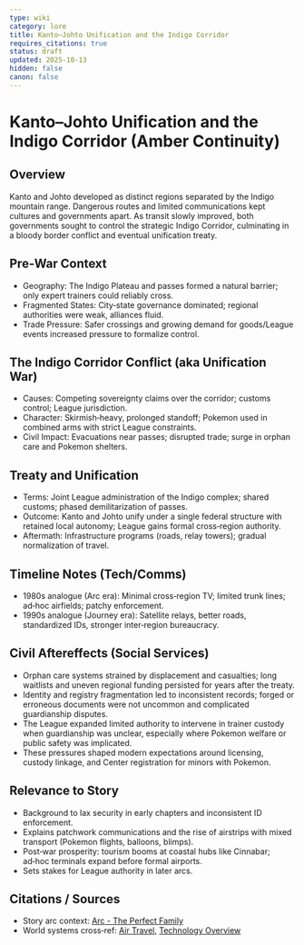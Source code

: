 ```yaml
---
type: wiki
category: lore
title: Kanto–Johto Unification and the Indigo Corridor
requires_citations: true
status: draft
updated: 2025-10-13
hidden: false
canon: false
---
```


# Kanto–Johto Unification and the Indigo Corridor (Amber Continuity)

## Overview
Kanto and Johto developed as distinct regions separated by the Indigo mountain range. Dangerous routes and limited communications kept cultures and governments apart. As transit slowly improved, both governments sought to control the strategic Indigo Corridor, culminating in a bloody border conflict and eventual unification treaty.

## Pre‑War Context
- Geography: The Indigo Plateau and passes formed a natural barrier; only expert trainers could reliably cross.
- Fragmented States: City‑state governance dominated; regional authorities were weak, alliances fluid.
- Trade Pressure: Safer crossings and growing demand for goods/League events increased pressure to formalize control.

## The Indigo Corridor Conflict (aka Unification War)
- Causes: Competing sovereignty claims over the corridor; customs control; League jurisdiction.
- Character: Skirmish‑heavy, prolonged standoff; Pokemon used in combined arms with strict League constraints.
- Civil Impact: Evacuations near passes; disrupted trade; surge in orphan care and Pokemon shelters.

## Treaty and Unification
- Terms: Joint League administration of the Indigo complex; shared customs; phased demilitarization of passes.
- Outcome: Kanto and Johto unify under a single federal structure with retained local autonomy; League gains formal cross‑region authority.
- Aftermath: Infrastructure programs (roads, relay towers); gradual normalization of travel.

## Timeline Notes (Tech/Comms)
- 1980s analogue (Arc era): Minimal cross‑region TV; limited trunk lines; ad‑hoc airfields; patchy enforcement.
- 1990s analogue (Journey era): Satellite relays, better roads, standardized IDs, stronger inter‑region bureaucracy.

## Civil Aftereffects (Social Services)
- Orphan care systems strained by displacement and casualties; long waitlists and uneven regional funding persisted for years after the treaty.
- Identity and registry fragmentation led to inconsistent records; forged or erroneous documents were not uncommon and complicated guardianship disputes.
- The League expanded limited authority to intervene in trainer custody when guardianship was unclear, especially where Pokemon welfare or public safety was implicated.
- These pressures shaped modern expectations around licensing, custody linkage, and Center registration for minors with Pokemon.

## Relevance to Story
- Background to lax security in early chapters and inconsistent ID enforcement.
- Explains patchwork communications and the rise of airstrips with mixed transport (Pokemon flights, balloons, blimps).
- Post‑war prosperity: tourism booms at coastal hubs like Cinnabar; ad‑hoc terminals expand before formal airports.
- Sets stakes for League authority in later arcs.

## Citations / Sources
- Story arc context: [Arc - The Perfect Family](../../arcs/1-the-perfect-family.md)
- World systems cross‑ref: [Air Travel](../tech/air-travel.md), [Technology Overview](../tech/index.md)
